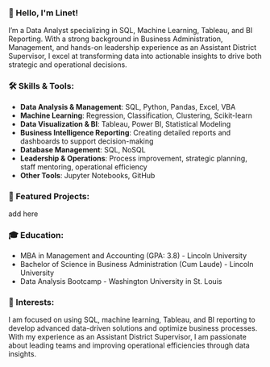 ### 👋 Hello, I'm Linet!

I’m a Data Analyst specializing in SQL, Machine Learning, Tableau, and BI Reporting. With a strong background in Business Administration, Management, and hands-on leadership experience as an Assistant District Supervisor, I excel at transforming data into actionable insights to drive both strategic and operational decisions.

### 🛠 Skills & Tools:

- **Data Analysis & Management**: SQL, Python, Pandas, Excel, VBA
- **Machine Learning**: Regression, Classification, Clustering, Scikit-learn
- **Data Visualization & BI**: Tableau, Power BI, Statistical Modeling
- **Business Intelligence Reporting**: Creating detailed reports and dashboards to support decision-making
- **Database Management**: SQL, NoSQL
- **Leadership & Operations**: Process improvement, strategic planning, staff mentoring, operational efficiency
- **Other Tools**: Jupyter Notebooks, GitHub

### 🚀 Featured Projects:
add here 

### 🎓 Education:
- MBA in Management and Accounting (GPA: 3.8) - Lincoln University
- Bachelor of Science in Business Administration (Cum Laude) - Lincoln University
- Data Analysis Bootcamp - Washington University in St. Louis

### 🌱 Interests:
I am focused on using SQL, machine learning, Tableau, and BI reporting to develop advanced data-driven solutions and optimize business processes. With my experience as an Assistant District Supervisor, I am passionate about leading teams and improving operational efficiencies through data insights.
